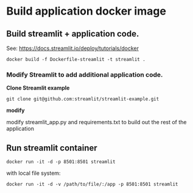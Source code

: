 # Build application docker image

## Build streamlit + application code.

See:  https://docs.streamlit.io/deploy/tutorials/docker

`docker build -f Dockerfile-streamlit -t streamlit .`

### Modify Streamlit to add additional application code.

**Clone Streamlit example**

`git clone git@github.com:streamlit/streamlit-example.git`

**modify** 

modify streamlit_app.py and requirements.txt to build out the rest of the application

## Run streamlit container

`docker run -it -d -p 8501:8501 streamlit`

with local file system:

`docker run -it -d -v /path/to/file/:/app -p 8501:8501 streamlit`
